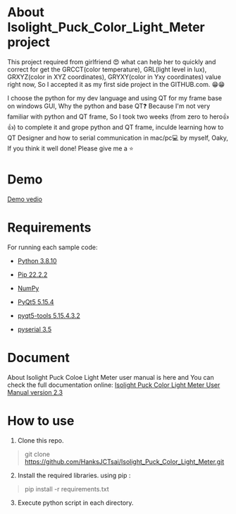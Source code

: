 # About Isolight_Puck_Color_Light_Meter project
This project required from girlfriend :heart_eyes: what can help her to quickly and correct for get the GRCCT(color temperature), GRL(light level in lux), GRXYZ(color in XYZ coordinates), GRYXY(color in Yxy coordinates) value right now, So I accepted it as my first side project in the GITHUB.com. :grin::grin:

  I choose the python for my dev language and using QT for my frame base on windows GUI, Why the python and base QT:question: Because I'm not very familiar with python and QT frame, So I took two weeks (from zero to hero:thumbsup::thumbsup:) to complete it and grope python and QT frame, inculde learning how to QT Designer and how to serial communication in mac/pc:computer: by myself, Oaky, If you think it well done! Please give me a :star:

# Demo
[Demo vedio](https://user-images.githubusercontent.com/51697896/197967501-88a3fc75-9b06-481a-8883-43938a61fc26.mov)

# Requirements
For running each sample code:

- [Python 3.8.10](https://www.python.org/)

- [Pip 22.2.2](https://pypi.org/)
 
- [NumPy](https://numpy.org/)
 
- [PyQt5 5.15.4](https://doc.qt.io/qtforpython/)

- [pyqt5-tools 5.15.4.3.2](https://pypi.org/project/pyqt5-tools/) 
 
- [pyserial 3.5](https://pyserial.readthedocs.io/en/latest/)

# Document

About Isolight Puck Coloe Light Meter user manual is here and You can check the full documentation online: 
[Isolight Puck Color Light Meter User Manual version 2.3](https://secureservercdn.net/198.71.233.159/80b.97f.myftpupload.com/wp-content/uploads/2020/10/Isolight_Puck_Color_Light_Meter_User_Manual_2v3.pdf)

# How to use

1. Clone this repo.
> git clone https://github.com/HanksJCTsai/Isolight_Puck_Color_Light_Meter.git

2. Install the required libraries. 
using pip :
> pip install -r requirements.txt

3. Execute python script in each directory.
